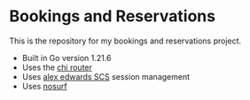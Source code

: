 # Bookings and Reservations

This is the repository for my bookings and reservations project.

- Built in Go version 1.21.6
- Uses the [chi router](https://github.com/go-chi/chi)
- Uses [alex edwards SCS](https://github.com/alexedwards/scs/v2) session management 
- Uses [nosurf](https://github.com/justinas/nosurf)
